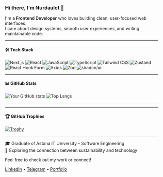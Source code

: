### Hi there, I'm Nurdaulet 👋

I'm a **Frontend Developer** who loves building clean, user-focused web interfaces.  
I care about design systems, smooth user experiences, and writing maintainable code.


---

#### 🛠 Tech Stack
![Next.js](https://img.shields.io/badge/Next.js-000?style=for-the-badge&logo=nextdotjs&logoColor=white)
![React](https://img.shields.io/badge/React-20232A?style=for-the-badge&logo=react&logoColor=61DAFB)
![JavaScript](https://img.shields.io/badge/JavaScript-F7DF1E?style=for-the-badge&logo=javascript&logoColor=black)
![TypeScript](https://img.shields.io/badge/TypeScript-007ACC?style=for-the-badge&logo=typescript&logoColor=white)
![Tailwind CSS](https://img.shields.io/badge/TailwindCSS-0ea5e9?style=for-the-badge&logo=tailwindcss&logoColor=white)
![Zustand](https://img.shields.io/badge/Zustand-000000?style=for-the-badge&logo=Zustand&logoColor=white)
![React Hook Form](https://img.shields.io/badge/React_Hook_Form-EC5990?style=for-the-badge&logo=reacthookform&logoColor=white)
![Axios](https://img.shields.io/badge/Axios-5A29E4?style=for-the-badge&logo=axios&logoColor=white)
![Zod](https://img.shields.io/badge/Zod-3178C6?style=for-the-badge&logo=typescript&logoColor=white)
![shadcn/ui](https://img.shields.io/badge/shadcn/ui-000?style=for-the-badge&logo=vercel&logoColor=white)


---

#### 📊 GitHub Stats
![Your GitHub stats](https://github-readme-stats.vercel.app/api?username=ornur&show_icons=true&theme=radical&hide=prs)
![Top Langs](https://github-readme-stats.vercel.app/api/top-langs/?username=ornur&layout=compact&theme=radical)

---

---

#### 🏆 GitHub Trophies

[![Trophy](https://github-profile-trophy.vercel.app/?username=ornur&theme=radical&no-frame=true&row=1)](https://github.com/ryo-ma/github-profile-trophy)

---

🎓 Graduate of Astana IT University – Software Engineering  
🌱 Exploring the connection between sustainability and technology  

Feel free to check out my work or connect!

[LinkedIn](https://www.linkedin.com/in/nurdaulet-orynbasarov/) • [Telegram](https://t.me/nurda_oryn) • [Portfolio](https://ornur.vercel.app/)
